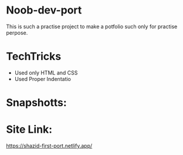 ﻿# Noob-dev-port
This is such a practise project to make a potfolio such only for practise perpose.

# TechTricks
  * Used only HTML and CSS
  * Used Proper Indentatio
# Snapshotts:

# Site Link:
  https://shazid-first-port.netlify.app/
